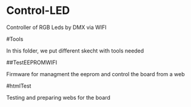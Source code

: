 # Control-LED
Controller of RGB Leds by DMX via WIFI

#Tools

In this folder, we put different skecht with tools needed

##TestEEPROMWIFI

Firmware for managment the eeprom and control the board from a web

#htmlTest

Testing and preparing webs for the board